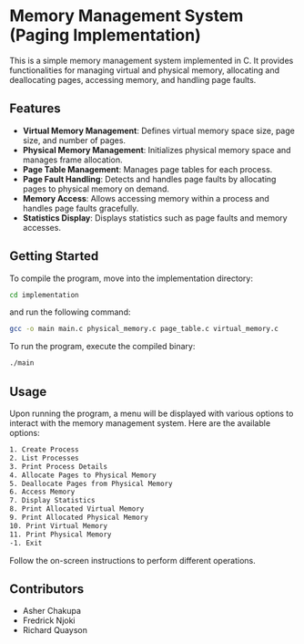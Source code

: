 # Memory Management System (Paging Implementation)

This is a simple memory management system implemented in C. It provides functionalities for managing virtual and physical memory, allocating and deallocating pages, accessing memory, and handling page faults.

## Features

- **Virtual Memory Management**: Defines virtual memory space size, page size, and number of pages.
- **Physical Memory Management**: Initializes physical memory space and manages frame allocation.
- **Page Table Management**: Manages page tables for each process.
- **Page Fault Handling**: Detects and handles page faults by allocating pages to physical memory on demand.
- **Memory Access**: Allows accessing memory within a process and handles page faults gracefully.
- **Statistics Display**: Displays statistics such as page faults and memory accesses.

## Getting Started

To compile the program, move into the implementation directory:

```bash
cd implementation
```

and run the following command:


```bash
gcc -o main main.c physical_memory.c page_table.c virtual_memory.c 
```

To run the program, execute the compiled binary:

```bash
./main
```

## Usage
Upon running the program, a menu will be displayed with various options to interact with the memory management system. Here are the available options:

```bash
1. Create Process
2. List Processes
3. Print Process Details
4. Allocate Pages to Physical Memory
5. Deallocate Pages from Physical Memory
6. Access Memory
7. Display Statistics
8. Print Allocated Virtual Memory
9. Print Allocated Physical Memory
10. Print Virtual Memory
11. Print Physical Memory
-1. Exit
```

Follow the on-screen instructions to perform different operations.

## Contributors
- Asher Chakupa
- Fredrick Njoki
- Richard Quayson